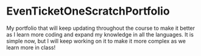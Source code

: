 # EvenTicketOneScratchPortfolio
My portfolio that will keep updating throughout the course to make it better as I learn more coding and expand my knowledge in all the languages. It is simple now, but I will keep working on it to make it more complex as we learn more in class!